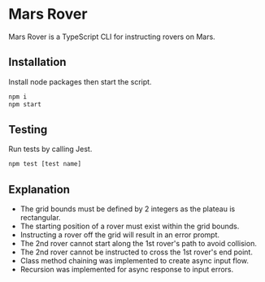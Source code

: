 # Mars Rover

Mars Rover is a TypeScript CLI for instructing rovers on Mars.

## Installation

Install node packages then start the script.

```bash
npm i
npm start
```

## Testing

Run tests by calling Jest.

```bash
npm test [test name]
```

## Explanation

* The grid bounds must be defined by 2 integers as the plateau is rectangular. 
* The starting position of a rover must exist within the grid bounds.
* Instructing a rover off the grid will result in an error prompt. 
* The 2nd rover cannot start along the 1st rover's path to avoid collision. 
* The 2nd rover cannot be instructed to cross the 1st rover's end point. 
* Class method chaining was implemented to create async input flow.
* Recursion was implemented for async response to input errors. 